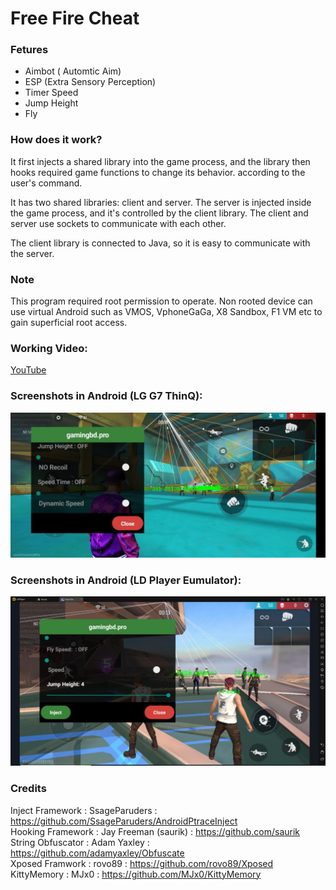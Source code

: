 # Free Fire Cheat

### Fetures
* Aimbot ( Automtic Aim)
* ESP (Extra Sensory Perception)
* Timer Speed
* Jump Height
* Fly


### How does it work?
It first injects a shared library into the game process, and the library then hooks required game functions to change its behavior.
according to the user's command.

It has two shared libraries: client and server.
The server is injected inside the game process, and it's controlled by the client library.
The client and server use sockets to communicate with each other.

The client library is connected to Java, so it is easy to communicate with the server.

### Note
This program required root permission to operate.
Non rooted device can use virtual Android such as VMOS, VphoneGaGa, X8 Sandbox, F1 VM etc to gain superficial root access.


### Working Video:
[YouTube](https://youtu.be/q1p_UfaOqQ0)


### Screenshots in Android (LG G7 ThinQ):
![Cheat](src/photo_2023-01-07_13-48-22.jpg)

### Screenshots in Android (LD Player Eumulator):
![Cheat](src/photo_2023-01-07_13-48-05.jpg)



### Credits
Inject    Framework   : SsageParuders         : https://github.com/SsageParuders/AndroidPtraceInject<br>
Hooking   Framework   : Jay Freeman (saurik)  : https://github.com/saurik<br>
String    Obfuscator  : Adam Yaxley           : https://github.com/adamyaxley/Obfuscate<br>
Xposed    Framwork    : rovo89                : https://github.com/rovo89/Xposed<br>
KittyMemory           : MJx0                  : https://github.com/MJx0/KittyMemory<br>

